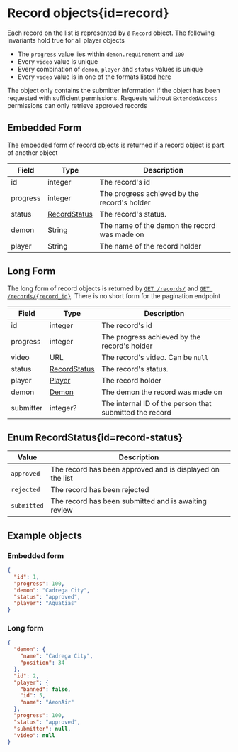<div class='panel fade js-scroll-anim' data-anim='fade'>

# Record objects{id=record}

Each record on the list is represented by a `Record` object. The following invariants hold true for all player objects

- The `progress` value lies within `demon.requirement` and `100`
- Every `video` value is unique
- Every combination of `demon`, `player` and `status` values is unique
- Every `video` value is in one of the formats listed [here](/documentation/#video)

The object only contains the submitter information if the object has been requested with sufficient permissions.
Requests without `ExtendedAccess` permissions can only retrieve approved records

## Embedded Form

The embedded form of record objects is returned if a record object is part of another object

| Field    | Type                           | Description                                  |
| -------- | ------------------------------ | -------------------------------------------- |
| id       | integer                        | The record's id                              |
| progress | integer                        | The progress achieved by the record's holder |
| status   | [RecordStatus](#record-status) | The record's status.                         |
| demon    | String                         | The name of the demon the record was made on |
| player   | String                         | The name of the record holder                |

## Long Form

The long form of record objects is returned by [`GET /records/`](/documentation/records/#get-records) and [`GET /records/{record_id}`](/documentation/records/#record-retrieval). There is no short form for the pagination endpoint

| Field     | Type                           | Description                                             |
| --------- | ------------------------------ | ------------------------------------------------------- |
| id        | integer                        | The record's id                                         |
| progress  | integer                        | The progress achieved by the record's holder            |
| video     | URL                            | The record's video. Can be `null`                       |
| status    | [RecordStatus](#record-status) | The record's status.                                    |
| player    | [Player](#player)              | The record holder                                       |
| demon     | [Demon](#demon)                | The demon the record was made on                        |
| submitter | integer?                       | The internal ID of the person that submitted the record |

## Enum RecordStatus{id=record-status}

| Value       | Description                                               |
| ----------- | --------------------------------------------------------- |
| `approved`  | The record has been approved and is displayed on the list |
| `rejected`  | The record has been rejected                              |
| `submitted` | The record has been submitted and is awaiting review      |

## Example objects

### Embedded form

```json
{
  "id": 1,
  "progress": 100,
  "demon": "Cadrega City",
  "status": "approved",
  "player": "Aquatias"
}
```

### Long form

```json
{
  "demon": {
    "name": "Cadrega City",
    "position": 34
  },
  "id": 2,
  "player": {
    "banned": false,
    "id": 5,
    "name": "AeonAir"
  },
  "progress": 100,
  "status": "approved",
  "submitter": null,
  "video": null
}
```

</div>
